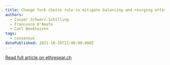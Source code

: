 ```yaml
---
title: Change fork choice rule to mitigate balancing and reorging attacks
authors:
  - Caspar Schwarz-Schilling
  - Francesco D'Amato
  - Carl Beekhuizen
tags:
  - consensus
datePublished: 2021-10-28T12:00:00.000Z
---
```


[Read full article on ethresear.ch](https://ethresear.ch/t/change-fork-choice-rule-to-mitigate-balancing-and-reorging-attacks/11127)
